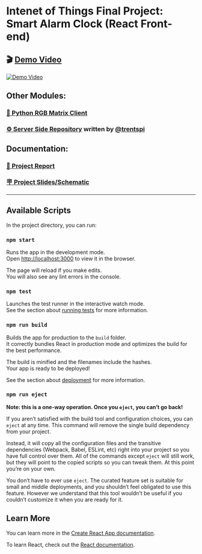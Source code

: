 # Intenet of Things Final Project: Smart Alarm Clock (React Front-end)

## 🎬 [Demo Video](https://www.youtube.com/watch?v=HijAShozwWE)


[![Demo Video](https://img.youtube.com/vi/HijAShozwWE/0.jpg)](https://www.youtube.com/watch?v=HijAShozwWE)

## Other Modules:
### [🐍 Python RGB Matrix Client](https://github.com/kylepeeler/iot-alarm-python-client)
### [⚙️ Server Side Repository](https://github.com/trentspi/iot-alarm-api-server) written by [@trentspi](https://github.com/trentspi)

## Documentation:
### [📄 Project Report](https://github.com/kylepeeler/iot-alarm-python-client/blob/master/IOT%20Final%20Project%20Report.pdf)
### [🪧 Project Slides/Schematic](https://github.com/kylepeeler/iot-alarm-python-client/blob/46159e27d3b137ce0e550da76550aceb1ad89b64/FINAL%20PROJECT%20SLIDES.pdf)

---

## Available Scripts

In the project directory, you can run:

### `npm start`

Runs the app in the development mode.<br>
Open [http://localhost:3000](http://localhost:3000) to view it in the browser.

The page will reload if you make edits.<br>
You will also see any lint errors in the console.

### `npm test`

Launches the test runner in the interactive watch mode.<br>
See the section about [running tests](https://facebook.github.io/create-react-app/docs/running-tests) for more information.

### `npm run build`

Builds the app for production to the `build` folder.<br>
It correctly bundles React in production mode and optimizes the build for the best performance.

The build is minified and the filenames include the hashes.<br>
Your app is ready to be deployed!

See the section about [deployment](https://facebook.github.io/create-react-app/docs/deployment) for more information.

### `npm run eject`

**Note: this is a one-way operation. Once you `eject`, you can’t go back!**

If you aren’t satisfied with the build tool and configuration choices, you can `eject` at any time. This command will remove the single build dependency from your project.

Instead, it will copy all the configuration files and the transitive dependencies (Webpack, Babel, ESLint, etc) right into your project so you have full control over them. All of the commands except `eject` will still work, but they will point to the copied scripts so you can tweak them. At this point you’re on your own.

You don’t have to ever use `eject`. The curated feature set is suitable for small and middle deployments, and you shouldn’t feel obligated to use this feature. However we understand that this tool wouldn’t be useful if you couldn’t customize it when you are ready for it.

## Learn More

You can learn more in the [Create React App documentation](https://facebook.github.io/create-react-app/docs/getting-started).

To learn React, check out the [React documentation](https://reactjs.org/).
